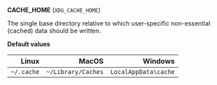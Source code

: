 **CACHE_HOME** (`XDG_CACHE_HOME`)

The single base directory relative to which user-specific non-essential (cached) data should be written.

**Default values**

|      Linux |              MacOS |              Windows |
| ----------:| ------------------:| --------------------:|
| `~/.cache` | `~/Library/Caches` | `LocalAppData\cache` |
